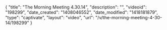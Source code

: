 {
    "title": "The Morning Meeting 4.30.14",
    "description": "",
    "videoid": "198299",
    "date_created": "1408046552",
    "date_modified": "1418181879",
    "type": "captivate",
    "layout": "video",
    "url": "\/v\/the-morning-meeting-4-30-14\/198299"
}